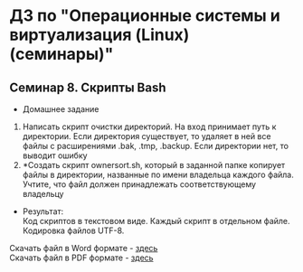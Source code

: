 # ДЗ по "Операционные системы и виртуализация (Linux) (семинары)"

## Семинар 8. Скрипты Bash

* Домашнее задание
1. Написать скрипт очистки директорий. На вход принимает путь к директории.
Если директория существует, то удаляет в ней все файлы с расширениями
.bak, .tmp, .backup. Если директории нет, то выводит ошибку
2. *Создать скрипт ownersort.sh, который в заданной папке копирует файлы
в директории, названные по имени владельца каждого файла.
Учтите, что файл должен принадлежать соответствующему владельцу

* Результат:  
Код скриптов в текстовом виде. Каждый скрипт в отдельном файле.
Кодировка файлов UTF-8.


Скачать файл в Word формате - [здесь](https://glonassgps-my.sharepoint.com/:w:/g/personal/uc20100_glonassgps_onmicrosoft_com/EcB-p427PFNFuPK2T6FTJy8B1kksKdJ_9Rq8PPSP6yxnpg?e=T3yqEh)  
Скачать файл в PDF формате - [здесь](https://glonassgps-my.sharepoint.com/:b:/g/personal/uc20100_glonassgps_onmicrosoft_com/EdQmTPoNdRpGm8Diro-hfnMBunhegNFXqQxhKIPQTgefbg?e=KgdFNL)